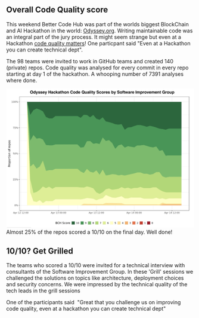 ## Overall Code Quality score
This weekend Better Code Hub was part of the worlds biggest BlockChain and AI Hackathon in the world: [Odyssey.org](https://odyssey.org). Writing maintainable code was an integral part of the jury process. It might seem strange but even at a Hackathon [code quality matters](/code-quality-matters.md)! One particpant said "Even at a Hackathon you can create technical dept". 

The 98 teams were invited to work in GitHub teams and created 140 (private) repos. Code quality was analysed for every commit in every repo starting at day 1 of the hackathon. A whooping number of 7391 analyses where done. 

![Code Quality over time of the Hackathob](overall_scores.jpg)
Almost 25% of the repos scored a 10/10 on the final day. Well done! 

## 10/10? Get Grilled
The teams who scored a 10/10 were invited for a technical interview with consultants of the Software Improvement Group. In these 'Grill' sessions we challenged the solutions on topics like architecture, deployment choices and security concerns. We were impressed by the technical quality of the tech leads in the grill sessions




One of the participants said  "Great that you challenge us on improving code quality, even at a hackathon you can create technical dept"
